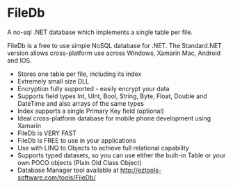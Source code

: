 # FileDb
A no-sql .NET database which implements a single table per file.

FileDb is a free to use simple NoSQL database for .NET.  The Standard.NET version allows cross-platform use across Windows, Xamarin Mac, Android and IOS.

- Stores one table per file, including its index
- Extremely small size DLL
- Encryption fully supported - easily encrypt your data
- Supports field types Int, UInt, Bool, String, Byte, Float, Double and DateTime and also arrays of the same types
- Index supports a single Primary Key field (optional)
- Ideal cross-platform database for mobile phone development using Xamarin
- FileDb is VERY FAST
- FileDb is FREE to use in your applications
- Use with LINQ to Objects to achieve full relational capability
- Supports typed datasets, so you can use either the built-in Table or your own POCO objects (Plain Old Class Object)
- Database Manager tool available at http://eztools-software.com/tools/FileDb/
